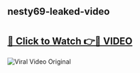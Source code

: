 ## nesty69-leaked-video 

# <h2><a href="http://freeplayer.one?title=nesty69-leaked-video&ref=21J">🔗 Click to Watch 👉🔴 VIDEO</a></h2>

<a href="http://freeplayer.one?title=nesty69-leaked-video&ref=21J" rel="nofollow" data-target="animated-image.originalLink"><img src="https://i.ibb.co.com/xMMVF88/686577567.gif" alt="Viral Video Original" style="max-width: 100%; display: inline-block;" data-target="animated-image.originalImage"></a>


